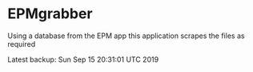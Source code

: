 # EPMgrabber
Using a database from the EPM app this application scrapes the files as required


Latest backup: Sun Sep 15 20:31:01 UTC 2019
